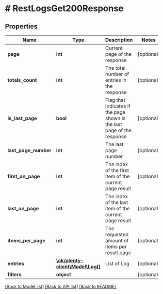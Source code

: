 # # RestLogsGet200Response

## Properties

Name | Type | Description | Notes
------------ | ------------- | ------------- | -------------
**page** | **int** | Current page of the response | [optional]
**totals_count** | **int** | The total number of entries in the response | [optional]
**is_last_page** | **bool** | Flag that indicates if the page shown is the last page of the response | [optional]
**last_page_number** | **int** | The last page number | [optional]
**first_on_page** | **int** | The index of the first item of the current page result | [optional]
**last_on_page** | **int** | The index of the last item of the current page result | [optional]
**items_per_page** | **int** | The requested amount of items per result page | [optional]
**entries** | [**\ck/plenty-client\Model\Log[]**](Log.md) | List of Log | [optional]
**filters** | **object** |  | [optional]

[[Back to Model list]](../../README.md#models) [[Back to API list]](../../README.md#endpoints) [[Back to README]](../../README.md)
